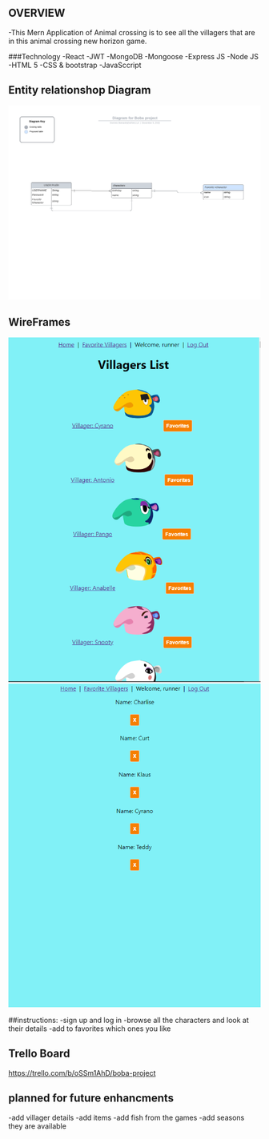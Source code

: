 ## OVERVIEW
-This Mern Application of Animal crossing is to see all the villagers that are in this animal crossing new horizon game.

###Technology
-React
-JWT
-MongoDB
-Mongoose
-Express JS
-Node JS
-HTML 5
-CSS & bootstrap
-JavaSccript

## Entity relationshop Diagram

![ERD](public/Diagram%20for%20animal%20crossing.png)

## WireFrames
![sign in page](public/Screenshot%202022-12-09%20101422.png)
![favorite](public/Screenshot%202022-12-09%20114051.png)


##instructions:
-sign up and log in
-browse all the characters and look at their details
-add to favorites which ones you like


## Trello Board
https://trello.com/b/oSSm1AhD/boba-project

## planned for future enhancments
-add villager details
-add items
-add fish from the games
-add seasons they are available
